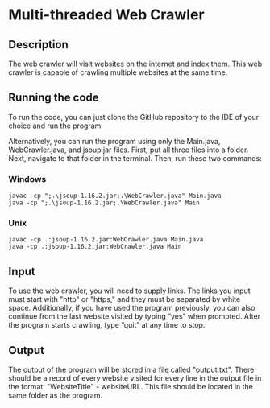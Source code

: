 # Multi-threaded Web Crawler
## Description
The web crawler will visit websites on the internet and index them. This web crawler is capable of crawling multiple websites at the same time.
## Running the code
To run the code, you can just clone the GitHub repository to the IDE of your choice and run the program.

Alternatively, you can run the program using only the Main.java, WebCrawler.java, and jsoup.jar files. First, put all three files into a folder. Next, navigate to that folder in the terminal. Then, run these two commands:
### Windows
`javac -cp ";.\jsoup-1.16.2.jar;.\WebCrawler.java" Main.java`<br>
`java -cp ";.\jsoup-1.16.2.jar;.\WebCrawler.java" Main`

### Unix
`javac -cp .:jsoup-1.16.2.jar:WebCrawler.java Main.java`<br>
`java -cp .:jsoup-1.16.2.jar:WebCrawler.java Main`
## Input
To use the web crawler, you will need to supply links. The links you input must start with "http" or "https," and they must be separated by white space.
Additionally, if you have used the program previously, you can also continue from the last website visited by typing “yes” when prompted. After the program starts crawling, type “quit” at any time to stop.
## Output
The output of the program will be stored in a file called "output.txt". There should be a record of every website visited for every line in the output file in the format: "WebsiteTitle" - websiteURL. This file should be located in the same folder as the program.




